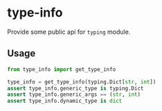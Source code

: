 # type-info

Provide some public api for `typing` module.

## Usage

``` py
from type_info import get_type_info

type_info = get_type_info(typing.Dict[str, int])
assert type_info.generic_type is typing.Dict
assert type_info.generic_args == (str, int)
assert type_info.dynamic_type is dict
```
